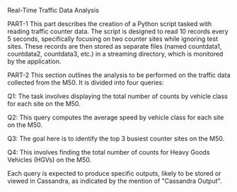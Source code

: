 Real-Time Traffic Data Analysis

PART-1
This part describes the creation of a Python script tasked with reading traffic counter data. The script is designed to read 10 records every 5 seconds, specifically focusing on two counter sites while ignoring test sites. These records are then stored as separate files (named countdata1, countdata2, countdata3, etc.) in a streaming directory, which is monitored by the application.

PART-2
This section outlines the analysis to be performed on the traffic data collected from the M50. It is divided into four queries:

Q1: The task involves displaying the total number of counts by vehicle class for each site on the M50.

Q2: This query computes the average speed by vehicle class for each site on the M50.

Q3: The goal here is to identify the top 3 busiest counter sites on the M50.

Q4: This involves finding the total number of counts for Heavy Goods Vehicles (HGVs) on the M50.

Each query is expected to produce specific outputs, likely to be stored or viewed in Cassandra, as indicated by the mention of "Cassandra Output". 